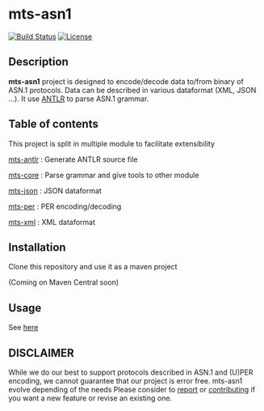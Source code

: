 # **mts-asn1**
[![Build Status](https://travis-ci.org/ericsson-mts/mts-asn1.svg?branch=master)](https://travis-ci.org/ericsson-mts/mts-asn1) [![License](https://img.shields.io/badge/License-MIT-blue.svg)](https://github.com/ericsson-mts/mts-asn1/blob/master/LICENSE.txt)

## Description

**mts-asn1** project is designed to encode/decode data to/from binary of ASN.1 protocols. Data can be described in various 
dataformat (XML, JSON ...). It use [ANTLR](https://www.antlr.org/) to parse ASN.1 grammar. 

## Table of contents

This project is split in multiple module to facilitate extensibility

[mts-antlr]() : Generate ANTLR source file 

[mts-core]() : Parse grammar and give tools to other module

[mts-json]() : JSON dataformat

[mts-per]() : PER encoding/decoding

[mts-xml]() : XML dataformat

## Installation

Clone this repository and use it as a maven project

(Coming on Maven Central soon)

## Usage

See [here](https://github.com/ericsson-mts/mts-asn1/wiki/User-guide)

## DISCLAIMER

While we do our best to support protocols described in ASN.1 and (U)PER encoding, we cannot guarantee that our project 
is error free. mts-asn1 evolve depending of the needs Please consider to [report]() or [contributing]() if you want a new feature or revise an existing one.
